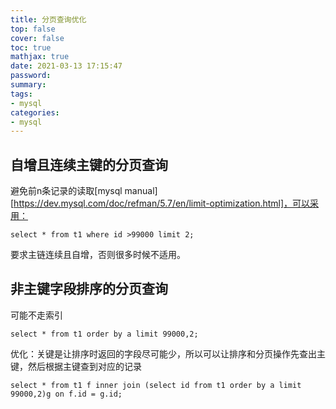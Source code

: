 ```yaml
---
title: 分页查询优化
top: false
cover: false
toc: true
mathjax: true
date: 2021-03-13 17:15:47
password:
summary:
tags:
- mysql
categories:
- mysql
---
```


## 自增且连续主键的分页查询

避免前n条记录的读取[mysql manual][https://dev.mysql.com/doc/refman/5.7/en/limit-optimization.html]，可以采用：

```mysql
select * from t1 where id >99000 limit 2;
```

要求主链连续且自增，否则很多时候不适用。

## 非主键字段排序的分页查询

可能不走索引

```mysql
select * from t1 order by a limit 99000,2;
```

优化：关键是让排序时返回的字段尽可能少，所以可以让排序和分页操作先查出主键，然后根据主键查到对应的记录

```mysql
select * from t1 f inner join (select id from t1 order by a limit 99000,2)g on f.id = g.id;
```

